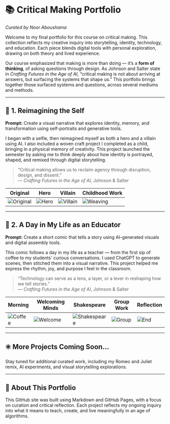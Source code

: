 # 📚 Critical Making Portfolio  
*Curated by Noor Aboushama*

Welcome to my final portfolio for this course on critical making. This collection reflects my creative inquiry into storytelling, identity, technology, and education. Each piece blends digital tools with personal exploration, drawing on both theory and lived experience.

Our course emphasized that making is more than doing — it’s a **form of thinking**, of asking questions through design. As Johnson and Salter state in *Crafting Futures in the Age of AI*, “critical making is not about arriving at answers, but surfacing the systems that shape us.” This portfolio brings together those surfaced systems and questions, across several mediums and methods.

---

## 🔹 1. Reimagining the Self

**Prompt:** Create a visual narrative that explores identity, memory, and transformation using self-portraits and generative tools.

I began with a selfie, then reimagined myself as both a hero and a villain using AI. I also included a woven craft project I completed as a child, bringing in a physical memory of creativity. This project launched the semester by asking me to think deeply about how identity is portrayed, shaped, and remixed through digital storytelling.

> “Critical making allows us to reclaim agency through disruption, design, and dissent.”  
> — *Crafting Futures in the Age of AI*, Johnson & Salter

| Original | Hero | Villain | Childhood Work |
|---------|------|---------|----------------|
| ![Original](images/original.png) | ![Hero](images/hero.png) | ![Villain](images/villain.png) | ![Weaving](images/weaving.png) |

---

## 🔹 2. A Day in My Life as an Educator

**Prompt:** Create a short comic that tells a story using AI-generated visuals and digital assembly tools.

This comic follows a day in my life as a teacher — from the first sip of coffee to my students' curious conversations. I used ChatGPT to generate scenes, then stitched them into a visual narrative. This project helped me express the rhythm, joy, and purpose I feel in the classroom.

> “Technology can serve as a lens, a layer, or a lever in reshaping how we tell stories.”  
> — *Crafting Futures in the Age of AI*, Johnson & Salter

| Morning | Welcoming Minds | Shakespeare | Group Work | Reflection |
|--------|------------------|-------------|------------|------------|
| ![Coffee](images/morning.png) | ![Welcome](images/welcome.png) | ![Shakespeare](images/shakespeare.png) | ![Group](images/group.png) | ![End](images/purpose.png) |

---

## ✳️ More Projects Coming Soon...

Stay tuned for additional curated work, including my Romeo and Juliet remix, AI experiments, and visual storytelling explorations.

---

## 🧠 About This Portfolio

This GitHub site was built using Markdown and GitHub Pages, with a focus on curation and critical reflection. Each project reflects my ongoing inquiry into what it means to teach, create, and live meaningfully in an age of algorithms.

